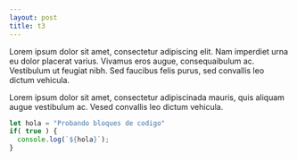```yaml
---
layout: post
title: t3
---
```


Lorem ipsum dolor sit amet, consectetur adipiscing elit. Nam imperdiet urna eu dolor placerat varius. Vivamus eros augue, consequaibulum ac. Vestibulum ut feugiat nibh. Sed faucibus felis purus, sed convallis leo dictum vehicula.

Lorem ipsum dolor sit amet, consectetur adipiscinada mauris, quis aliquam augue vestibulum ac. Vesed convallis leo dictum vehicula.

```javascript
let hola = "Probando bloques de codigo"
if( true ) {
  console.log(`${hola}`);
}
```
